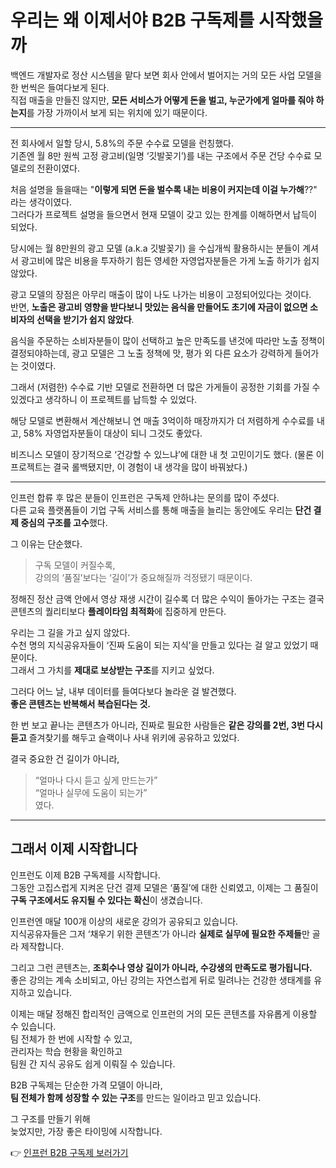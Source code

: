 # 우리는 왜 이제서야 B2B 구독제를 시작했을까

백엔드 개발자로 정산 시스템을 맡다 보면 회사 안에서 벌어지는 거의 모든 사업 모델을 한 번씩은 들여다보게 된다.  
직접 매출을 만들진 않지만, **모든 서비스가 어떻게 돈을 벌고, 누군가에게 얼마를 줘야 하는지**를 가장 가까이서 보게 되는 위치에 있기 때문이다.

---

전 회사에서 일할 당시, 5.8%의 주문 수수료 모델을 런칭했다.    
기존엔 월 8만 원씩 고정 광고비(일명 ‘깃발꽂기’)를 내는 구조에서 주문 건당 수수료 모델로의 전환이였다.  
  
처음 설명을 들을때는 "**이렇게 되면 돈을 벌수록 내는 비용이 커지는데 이걸 누가해**??" 라는 생각이였다.  
그러다가 프로젝트 설명을 들으면서 현재 모델이 갖고 있는 한계를 이해하면서 납득이 되었다.  
  
당시에는 월 8만원의 광고 모델 (a.k.a 깃발꽂기) 을 수십개씩 활용하시는 분들이 계셔서 광고비에 많은 비용을 투자하기 힘든 영세한 자영업자분들은 가게 노출 하기가 쉽지 않았다.  

광고 모델의 장점은 아무리 매출이 많이 나도 나가는 비용이 고정되어있다는 것이다.  
반면, **노출은 광고비 영향을 받다보니 맛있는 음식을 만들어도 초기에 자금이 없으면 소비자의 선택을 받기가 쉽지 않았다**.  
  
음식을 주문하는 소비자분들이 많이 선택하고 높은 만족도를 낸것에 따라만 노출 정책이 결정되야하는데, 광고 모델은 그 노출 정책에 맛, 평가 외 다른 요소가 강력하게 들어가는 것이였다.  

그래서 (저렴한) 수수료 기반 모델로 전환하면 더 많은 가게들이 공정한 기회를 가질 수 있겠다고 생각하니 이 프로젝트를 납득할 수 있었다.  

해당 모델로 변환해서 계산해보니 연 매출 3억이하 매장까지가 더 저렴하게 수수료를 내고, 58% 자영업자분들이 대상이 되니 그것도 좋았다.  

비즈니스 모델이 장기적으로 ‘건강할 수 있느냐’에 대한 내 첫 고민이기도 했다.
(물론 이 프로젝트는 결국 롤백됐지만, 이 경험이 내 생각을 많이 바꿔놨다.)

---

인프런 합류 후 많은 분들이 인프런은 구독제 안하냐는 문의를 많이 주셨다.  
다른 교육 플랫폼들이 기업 구독 서비스를 통해 매출을 늘리는 동안에도 우리는 **단건 결제 중심의 구조를 고수**했다.

그 이유는 단순했다.

> 구독 모델이 커질수록,  
> 강의의 ‘품질’보다는 ‘길이’가 중요해질까 걱정됐기 때문이다.

정해진 정산 금액 안에서 영상 재생 시간이 길수록 더 많은 수익이 돌아가는 구조는 결국 콘텐츠의 퀄리티보다 **플레이타임 최적화**에 집중하게 만든다.  

우리는 그 길을 가고 싶지 않았다.  
수천 명의 지식공유자들이 ‘진짜 도움이 되는 지식’을 만들고 있다는 걸 알고 있었기 때문이다.  
그래서 그 가치를 **제대로 보상받는 구조**를 지키고 싶었다.

그러다 어느 날, 내부 데이터를 들여다보다 놀라운 걸 발견했다.  
**좋은 콘텐츠는 반복해서 복습된다는 것.**

한 번 보고 끝나는 콘텐츠가 아니라, 진짜로 필요한 사람들은  **같은 강의를 2번, 3번 다시 듣고** 즐겨찾기를 해두고 슬랙이나 사내 위키에 공유하고 있었다.

결국 중요한 건 길이가 아니라,  
> “얼마나 다시 듣고 싶게 만드는가”  
> “얼마나 실무에 도움이 되는가”  
였다.

---

## 그래서 이제 시작합니다

인프런도 이제 B2B 구독제를 시작합니다.  
그동안 고집스럽게 지켜온 단건 결제 모델은 ‘품질’에 대한 신뢰였고, 이제는 그 품질이 **구독 구조에서도 유지될 수 있다는 확신**이 생겼습니다.  

인프런엔 매달 100개 이상의 새로운 강의가 공유되고 있습니다.    
지식공유자들은 그저 ‘채우기 위한 콘텐츠’가 아니라 **실제로 실무에 필요한 주제들**만 골라 제작합니다.  

그리고 그런 콘텐츠는, **조회수나 영상 길이가 아니라, 수강생의 만족도로 평가됩니다.**  
좋은 강의는 계속 소비되고, 아닌 강의는 자연스럽게 뒤로 밀려나는 건강한 생태계를 유지하고 있습니다.

이제는 매달 정해진 합리적인 금액으로 인프런의 거의 모든 콘텐츠를 자유롭게 이용할 수 있습니다.  
팀 전체가 한 번에 시작할 수 있고,  
관리자는 학습 현황을 확인하고  
팀원 간 지식 공유도 쉽게 이뤄질 수 있습니다.

B2B 구독제는 단순한 가격 모델이 아니라,  
**팀 전체가 함께 성장할 수 있는 구조**를 만드는 일이라고 믿고 있습니다.

그 구조를 만들기 위해  
늦었지만, 가장 좋은 타이밍에 시작합니다.

👉 [인프런 B2B 구독제 보러가기](https://www.inflearn.com/tag-curation/common_tag/biz-subscription-intro)

